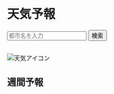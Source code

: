 <div class="container">
    <h1>天気予報</h1>
    <input type="text" id="cityInput" placeholder="都市名を入力">
    <button id="searchBtn">検索</button>
    <div id="weatherInfo" class="hidden">
        <h2 id="cityName"></h2>
        <p id="temperature"></p>
        <p id="humidity"></p>
        <img id="weatherIcon" alt="天気アイコン">
        <p id="weatherDescription"></p>
    </div>
    <h2>週間予報</h2>
    <div id="forecast"></div>
</div>
